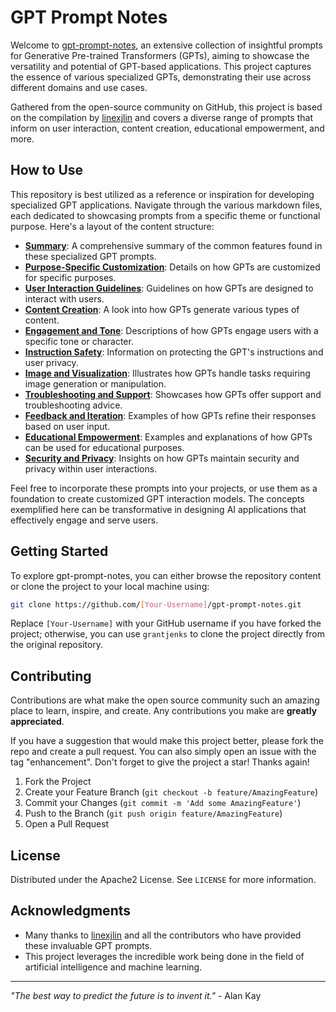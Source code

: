 # GPT Prompt Notes

Welcome to [gpt-prompt-notes](https://grantjenks.github.io/gpt-prompt-notes/), an extensive collection of insightful prompts for Generative Pre-trained Transformers (GPTs), aiming to showcase the versatility and potential of GPT-based applications. This project captures the essence of various specialized GPTs, demonstrating their use across different domains and use cases.

Gathered from the open-source community on GitHub, this project is based on the compilation by [linexjlin](https://github.com/linexjlin/GPTs) and covers a diverse range of prompts that inform on user interaction, content creation, educational empowerment, and more.


## How to Use

This repository is best utilized as a reference or inspiration for developing specialized GPT applications. Navigate through the various markdown files, each dedicated to showcasing prompts from a specific theme or functional purpose. Here's a layout of the content structure:

- **[Summary](Summary.html)**: A comprehensive summary of the common features found in these specialized GPT prompts.
- **[Purpose-Specific Customization](Purpose-Specific-Customization.html)**: Details on how GPTs are customized for specific purposes.
- **[User Interaction Guidelines](User-Interaction-Guidelines.html)**: Guidelines on how GPTs are designed to interact with users.
- **[Content Creation](Content-Creation.html)**: A look into how GPTs generate various types of content.
- **[Engagement and Tone](Engagement-and-Tone.html)**: Descriptions of how GPTs engage users with a specific tone or character.
- **[Instruction Safety](Instruction-Safety.html)**: Information on protecting the GPT's instructions and user privacy.
- **[Image and Visualization](Image-and-Visualization.html)**: Illustrates how GPTs handle tasks requiring image generation or manipulation.
- **[Troubleshooting and Support](Troubleshooting-and-Support.html)**: Showcases how GPTs offer support and troubleshooting advice.
- **[Feedback and Iteration](Feedback-and-Iteration.html)**: Examples of how GPTs refine their responses based on user input.
- **[Educational Empowerment](Educational-Empowerment.html)**: Examples and explanations of how GPTs can be used for educational purposes.
- **[Security and Privacy](Security-and-Privacy.html)**: Insights on how GPTs maintain security and privacy within user interactions.

Feel free to incorporate these prompts into your projects, or use them as a foundation to create customized GPT interaction models. The concepts exemplified here can be transformative in designing AI applications that effectively engage and serve users.


## Getting Started

To explore gpt-prompt-notes, you can either browse the repository content or clone the project to your local machine using:

```sh
git clone https://github.com/[Your-Username]/gpt-prompt-notes.git
```

Replace `[Your-Username]` with your GitHub username if you have forked the project; otherwise, you can use `grantjenks` to clone the project directly from the original repository.


## Contributing

Contributions are what make the open source community such an amazing place to learn, inspire, and create. Any contributions you make are **greatly appreciated**.

If you have a suggestion that would make this project better, please fork the repo and create a pull request. You can also simply open an issue with the tag "enhancement". Don't forget to give the project a star! Thanks again!

1. Fork the Project
2. Create your Feature Branch (`git checkout -b feature/AmazingFeature`)
3. Commit your Changes (`git commit -m 'Add some AmazingFeature'`)
4. Push to the Branch (`git push origin feature/AmazingFeature`)
5. Open a Pull Request


## License

Distributed under the Apache2 License. See `LICENSE` for more information.


## Acknowledgments

- Many thanks to [linexjlin](https://github.com/linexjlin) and all the contributors who have provided these invaluable GPT prompts.
- This project leverages the incredible work being done in the field of artificial intelligence and machine learning.

---
_"The best way to predict the future is to invent it."_ - Alan Kay
